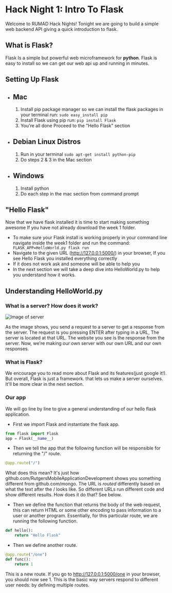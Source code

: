 # Hack Night 1: Intro To Flask

Welcome to RUMAD Hack Nights! Tonight we are going to build a simple web backend API giving a quick introduction to flask.

## What is Flask?
Flask Is a simple but powerful web microframework for **python**. Flask is easy to install so we can get our web api up and running in minutes. 

## Setting Up Flask

 - ## Mac
	 1. Install pip package manager so we can install the flask packages in your terminal run: ``` sudo easy_install pip ``` 
	 2. Install Flask using pip run:  ``` pip install Flask ```
	 3. You're all done Proceed to the "Hello Flask" section
- ## Debian Linux Distros
	1. Run in your terminal ``` sudo apt-get install python-pip ```
	2. Do steps 2 & 3 in the Mac section 
- ## Windows
	1. Install python 
	2. Do each step in the mac section from command prompt

## "Hello Flask"
Now that we have flask installed it is time to start making something awesome
If you have not already download the week 1 folder.

- To make sure your Flask install is working properly in your command line navigate inside the week1 folder and run the command: ``` FLASK_APP=HelloWorld.py flask run```
- Navigate to the given URL (http://127.0.0.1:5000/) in your browser, If you see Hello Flask you installed everything correctly
- If it does not work ask and someone will be able to help you
- In the next section we will take a deep dive into HelloWorld.py to help you understand how it works.

## Understanding HelloWorld.py

### What is a server? How does it work?
![Image of server](https://ruslanspivak.com/lsbaws-part1/LSBAWS_HTTP_request_response.png)

As the image shows, you send a request to a server to get a response from the server. The request is you pressing ENTER after typing in a URL, The server is located at that URL. The website you see is the response from the server. Now, we're making our own server with our own URL and our own responses. 

### What is Flask?
We encourage you to read more about Flask and its features(just google it!). But overall, Flask is just a framework. that lets us make a server ourselves. It'll be more clear in the next section.

### Our app
We will go line by line to give a general understanding of our hello flask application. 

- First we import Flask and instantiate the flask app.
```python
from flask import Flask
app = Flask(__name__)
```
- Then we tell the app that the following function will be responsible for returning the "/" route.
```python
@app.route("/")
```

What does this mean? It's just how github.com/RutgersMobileApplicationDevelopment shows you something different from github.com/mongo. The URL is *routed* differently based on what the text after the / looks like. So different URLs run different code and show different results. How does it do that? See below.

- Then we define the function that returns the body of the web request, this can return HTML or some other encoding to pass information to a user or another program. Essentially, for this particular route, we are running the following function.
```python
def hello():
	return "Hello Flask"
```

- Then we define another route.
```python
@app.route("/one")
def func():
	return 1
```
This is a new route. If you go to http://127.0.0.1:5000/one in your browser, you should now see 1. This is the basic way servers respond to different user needs: by defining multiple routes.
